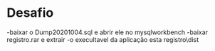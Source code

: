 # Desafio

-baixar o Dump20201004.sql e abrir ele no mysqlworkbench
-baixar registro.rar e extrair
-o execultavel da aplicação esta registro\dist
